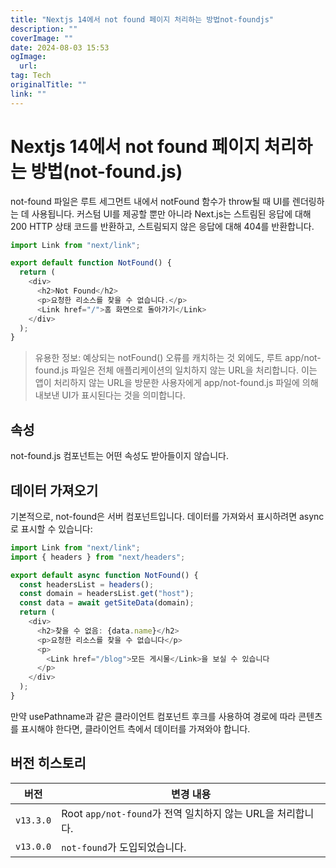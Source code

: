 ```yaml
---
title: "Nextjs 14에서 not found 페이지 처리하는 방법not-foundjs"
description: ""
coverImage: ""
date: 2024-08-03 15:53
ogImage: 
  url: 
tag: Tech
originalTitle: ""
link: ""
---
```




# Nextjs 14에서 not found 페이지 처리하는 방법(not-found.js)

not-found 파일은 루트 세그먼트 내에서 notFound 함수가 throw될 때 UI를 렌더링하는 데 사용됩니다. 커스텀 UI를 제공할 뿐만 아니라 Next.js는 스트림된 응답에 대해 200 HTTP 상태 코드를 반환하고, 스트림되지 않은 응답에 대해 404를 반환합니다.

```typescript
import Link from "next/link";

export default function NotFound() {
  return (
    <div>
      <h2>Not Found</h2>
      <p>요청한 리소스를 찾을 수 없습니다.</p>
      <Link href="/">홈 화면으로 돌아가기</Link>
    </div>
  );
}
```

> 유용한 정보: 예상되는 notFound() 오류를 캐치하는 것 외에도, 루트 app/not-found.js 파일은 전체 애플리케이션의 일치하지 않는 URL을 처리합니다. 이는 앱이 처리하지 않는 URL을 방문한 사용자에게 app/not-found.js 파일에 의해 내보낸 UI가 표시된다는 것을 의미합니다.

<div class="content-ad"></div>

## 속성

not-found.js 컴포넌트는 어떤 속성도 받아들이지 않습니다.

## 데이터 가져오기

기본적으로, not-found은 서버 컴포넌트입니다. 데이터를 가져와서 표시하려면 async로 표시할 수 있습니다:

<div class="content-ad"></div>

```typescript
import Link from "next/link";
import { headers } from "next/headers";

export default async function NotFound() {
  const headersList = headers();
  const domain = headersList.get("host");
  const data = await getSiteData(domain);
  return (
    <div>
      <h2>찾을 수 없음: {data.name}</h2>
      <p>요청한 리소스를 찾을 수 없습니다</p>
      <p>
        <Link href="/blog">모든 게시물</Link>을 보실 수 있습니다
      </p>
    </div>
  );
}
```

만약 usePathname과 같은 클라이언트 컴포넌트 후크를 사용하여 경로에 따라 콘텐츠를 표시해야 한다면, 클라이언트 측에서 데이터를 가져와야 합니다.

## 버전 히스토리

| 버전      | 변경 내용                                                   |
| --------- | ----------------------------------------------------------- |
| `v13.3.0` | Root `app/not-found`가 전역 일치하지 않는 URL을 처리합니다. |
| `v13.0.0` | `not-found`가 도입되었습니다.                               |

<div class="content-ad"></div>
